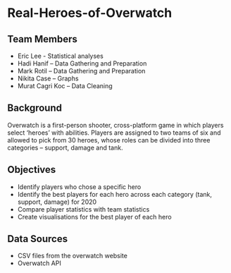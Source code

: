 # Real-Heroes-of-Overwatch

## Team Members
- Eric Lee - Statistical analyses 
- Hadi Hanif – Data Gathering and Preparation
- Mark Rotil – Data Gathering and Preparation
- Nikita Case – Graphs 
- Murat Cagri Koc – Data Cleaning

## Background 
Overwatch is a first-person shooter, cross-platform game in which players select ‘heroes’ with abilities. Players are assigned to two teams of six and allowed to pick from 30 heroes, whose roles can be divided into three categories – support, damage and tank. 

## Objectives
-	Identify players who chose a specific hero
-	Identify the best players for each hero across each category (tank, support, damage) for 2020
-	Compare player statistics with team statistics
-	Create visualisations for the best player of each hero

## Data Sources
-	CSV files from the overwatch website 
-	Overwatch API 
